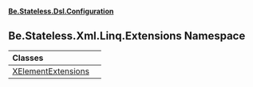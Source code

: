 #### [Be.Stateless.Dsl.Configuration](README.md 'README')

## Be.Stateless.Xml.Linq.Extensions Namespace

| Classes | |
| :--- | :--- |
| [XElementExtensions](XElementExtensions.md 'Be.Stateless.Xml.Linq.Extensions.XElementExtensions') | |
